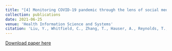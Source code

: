 ```yaml
---
title: "[4] Monitoring COVID-19 pandemic through the lens of social media using natural language processing and machine learning"
collection: publications
date: 2021-06-25
venue: 'Health Information Science and Systems'
citation: 'Liu, Y., Whitfield, C., Zhang, T., Hauser, A., Reynolds, T., & Anwar, M. (2021). Monitoring COVID-19 pandemic through the lens of social media using natural language processing and machine learning. Health Information Science and Systems, 9(1), 25.'
---
```


[Download paper here](https://link.springer.com/article/10.1007/s13755-021-00158-4)
